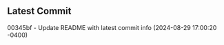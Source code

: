 
## Latest Commit
00345bf - Update README with latest commit info (2024-08-29 17:00:20 -0400) <Yunxi-Zhou>
